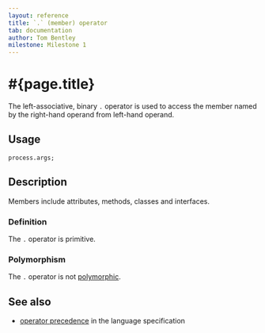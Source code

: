 ```yaml
---
layout: reference
title: `.` (member) operator
tab: documentation
author: Tom Bentley
milestone: Milestone 1
---
```


# #{page.title}

The left-associative, binary `.` operator is used to  access the member 
named by the right-hand operand from left-hand operand.

## Usage 

    process.args;

## Description

Members include attributes, methods, classes and interfaces.

### Definition

The `.` operator is primitive.

### Polymorphism

The `.` operator is not [polymorphic](/documentation/tour/language-module/#operator_polymorphism). 

## See also

* [operator precedence](#{site.urls.spec}#operatorprecedence) in the 
  language specification

